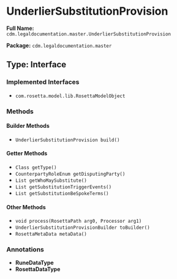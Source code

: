 # UnderlierSubstitutionProvision

**Full Name:** `cdm.legaldocumentation.master.UnderlierSubstitutionProvision`

**Package:** `cdm.legaldocumentation.master`

## Type: Interface

### Implemented Interfaces

- `com.rosetta.model.lib.RosettaModelObject`

### Methods

#### Builder Methods

- `UnderlierSubstitutionProvision build()`

#### Getter Methods

- `Class getType()`
- `CounterpartyRoleEnum getDisputingParty()`
- `List getWhoMaySubstitute()`
- `List getSubstitutionTriggerEvents()`
- `List getSubstitutionBeSpokeTerms()`

#### Other Methods

- `void process(RosettaPath arg0, Processor arg1)`
- `UnderlierSubstitutionProvisionBuilder toBuilder()`
- `RosettaMetaData metaData()`

### Annotations

- **RuneDataType**
- **RosettaDataType**

